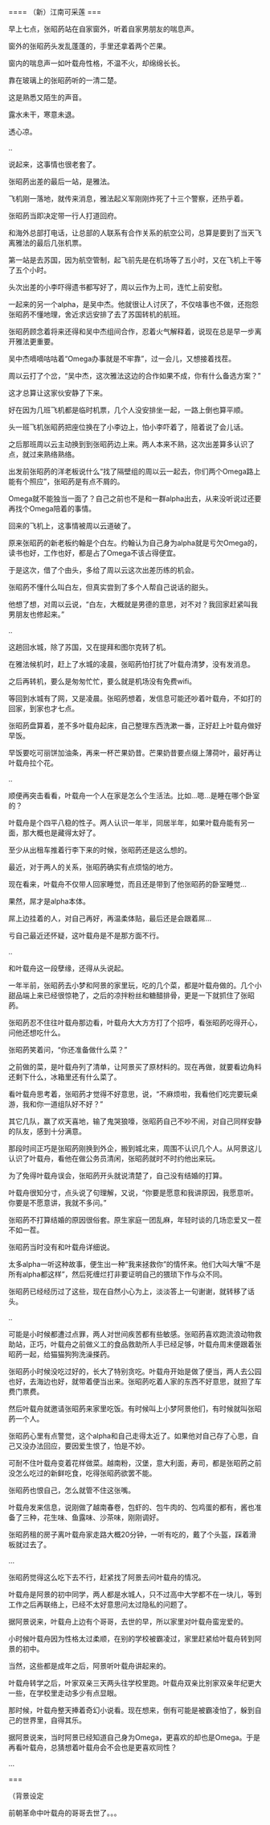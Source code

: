 


==== （新）江南可采莲  ===


早上七点，张昭菂站在自家窗外，听着自家男朋友的喘息声。

窗外的张昭菂头发乱蓬蓬的，手里还拿着两个芒果。

窗内的喘息声一如叶载舟性格，不温不火，却绵绵长长。

靠在玻璃上的张昭菂听的一清二楚。

这是熟悉又陌生的声音。

露水未干，寒意未退。

透心凉。

..

说起来，这事情也很老套了。

张昭菂出差的最后一站，是雅法。

飞机刚一落地，就传来消息，雅法起义军刚刚炸死了十三个警察，还热乎着。

张昭菂当即决定带一行人打道回府。

和海外总部打电话，让总部的人联系有合作关系的航空公司，总算是要到了当天飞离雅法的最后几张机票。

第一站是去苏国，因为航空管制，起飞前先是在机场等了五小时，又在飞机上干等了五个小时。

头次出差的小李吓得遗书都写好了，周以云作为上司，连忙上前安慰。

一起来的另一个alpha，是吴中杰。他就很让人讨厌了，不仅啥事也不做，还抱怨张昭菂不懂地理，舍近求远安排了去了苏国转机的航班。

张昭菂顾念着将来还得和吴中杰组间合作，忍着火气解释着，说现在总是早一步离开雅法更重要。

吴中杰嘀嘀咕咕着“Omega办事就是不牢靠”，过一会儿，又想接着找茬。

周以云打了个岔，“吴中杰，这次雅法这边的合作如果不成，你有什么备选方案？”

这才总算让这家伙安静了下来。

好在因为几班飞机都是临时机票，几个人没安排坐一起，一路上倒也算平顺。

头一班飞机张昭菂把座位换在了小李边上，怕小李吓着了，陪着说了会儿话。

之后那班周以云主动换到到张昭菂边上来。两人本来不熟，这次出差算多认识了点，就过来熟络熟络。

出发前张昭菂的洋老板说什么“找了隔壁组的周以云一起去，你们两个Omega路上能有个照应”，张昭菂是有点不屑的。

Omega就不能独当一面了？自己之前也不是和一群alpha出去，从来没听说过还要再找个Omega陪着的事情。

回来的飞机上，这事情被周以云道破了。

原来张昭菂的新老板约翰是个白左。约翰认为自己身为alpha就是亏欠Omega的，读书也好，工作也好，都是占了Omega不该占得便宜。

于是这次，借了个由头，多给了周以云这次出差历练的机会。

张昭菂不懂什么叫白左，但真实尝到了多个人帮自己说话的甜头。

他想了想，对周以云说，“白左，大概就是男德的意思，对不对？我回家赶紧叫我男朋友也修起来。”

..

这趟回水城，除了苏国，又在提拜和图尔克转了机。

在雅法候机时，赶上了水城的凌晨，张昭菂怕打扰了叶载舟清梦，没有发消息。

之后再转机，要么是匆匆忙忙，要么就是机场没有免费wifi。

等回到水城有了网，又是凌晨。张昭菂想着，发信息可能还吵着叶载舟，不如打的回家，到家也才七点。

张昭菂盘算着，差不多叶载舟起床，自己整理东西洗漱一番，正好赶上叶载舟做好早饭。

早饭要吃可丽饼加油条，再来一杯芒果奶昔。芒果奶昔要点缀上薄荷叶，最好再让叶载舟拉个花。

..

顺便再突击看看，叶载舟一个人在家是怎么个生活法。比如...嗯...是睡在哪个卧室的？

叶载舟是个四平八稳的性子。两人认识一年半，同居半年，如果叶载舟能有另一面，那大概也是藏得太好了。

至少从出租车推着行李下来的时候，张昭菂还是这么想的。

最近，对于两人的关系，张昭菂确实有点烦恼的地方。

现在看来，叶载舟不仅带人回家睡觉，而且还是带到了他张昭菂的卧室睡觉...

果然，屌才是alpha本体。

屌上边挂着的人，对自己再好，再温柔体贴，最后还是会跟着屌...

亏自己最近还怀疑，这叶载舟是不是那方面不行。

..

和叶载舟这一段孽缘，还得从头说起。

一年半前，张昭菂去小梦和阿景的家里玩，吃的几个菜，都是叶载舟做的。几个小甜品端上来已经很惊艳了，之后的凉拌粉丝和糖醋排骨，更是一下就抓住了张昭菂。

张昭菂忍不住往叶载舟那边看，叶载舟大大方方打了个招呼，看张昭菂吃得开心，问他还想吃什么。

张昭菂笑着问，“你还准备做什么菜？”

之前做的菜，是叶载舟列了清单，让阿景买了原材料的。现在再做，就要看边角料还剩下什么，冰箱里还有什么菜了。

看叶载舟思考着，张昭菂才觉得不好意思，说，“不麻烦啦，我看他们吃完要玩桌游，我和你一道组队好不好？”

其它几队，赢了欢天喜地，输了鬼哭狼嚎，张昭菂自己不吵不闹，对自己同样安静的队友，感到十分满意。

那段时间正巧是张昭菂刚换到外企，搬到城北来，周围不认识几个人。从阿景这儿认识了叶载舟，看他在做公务员清闲，张昭菂就时不时约他出来玩。

为了免得叶载舟误会，张昭菂开头就说清楚了，自己没有结婚的打算。

叶载舟很知分寸，点头说了句理解，又说，“你要是愿意和我讲原因，我愿意听。你要是不愿意讲，我就不多问。”

张昭菂不打算结婚的原因很俗套。原生家庭一团乱麻，年轻时谈的几场恋爱又一茬不如一茬。

张昭菂当时没有和叶载舟详细说。

太多alpha一听这种故事，便生出一种“我来拯救你”的情怀来。他们大叫大嚷“不是所有alpha都这样”，然后死缠烂打非要证明自己的猥琐下作与众不同。

张昭菂已经经历过了这些，现在自然小心为上，淡淡答上一句谢谢，就转移了话头。

..

可能是小时候都遭过点罪，两人对世间疾苦都有些敏感。张昭菂喜欢跑流浪动物救助站，正巧，叶载舟之前做义工的食品救助所人手已经足够，叶载舟周末便跟着张昭菂一起，给猫猫狗狗洗澡搽药。

张昭菂小时候没吃过好的，长大了特别贪吃。叶载舟开始是做了便当，两人去公园也好，去海边也好，就带着便当出来。张昭菂吃着人家的东西不好意思，就担了车费门票费。

然后叶载舟就邀请张昭菂来家里吃饭。有时候叫上小梦阿景他们，有时候就叫张昭菂一个人。

张昭菂心里有点警觉，这个alpha和自己走得太近了。如果他对自己存了心思，自己又没办法回应，要因爱生恨了，怕是不妙。

可耐不住叶载舟变着花样做菜。越南粉，汉堡，意大利面，寿司，都是张昭菂之前没怎么吃过的新鲜吃食，吃得张昭菂欲罢不能。

张昭菂也恨自己，怎么就管不住这张嘴。

叶载舟发来信息，说刚做了越南春卷，包虾的、包牛肉的、包鸡蛋的都有，酱也准备了三种，花生味、鱼露味、沙茶味，刚刚调好。

张昭菂租的房子离叶载舟家走路大概20分钟，一听有吃的，戴了个头盔，踩着滑板就过去了。

...

张昭菂觉得这么吃下去不行，赶紧找了阿景去问叶载舟的情况。

叶载舟是阿景的初中同学，两人都是水城人，只不过高中大学都不在一块儿，等到工作之后再联络上，已经不太好意思问太过隐私的问题了。

据阿景说来，叶载舟上边有个哥哥，去世的早，所以家里对叶载舟蛮宠爱的。

小时候叶载舟因为性格太过柔顺，在别的学校被霸凌过，家里赶紧给叶载舟转到阿景的初中。

当然，这些都是成年之后，阿景听叶载舟讲起来的。

叶载舟转学之后，叶家双亲三天两头往学校里跑。叶载舟双亲比别家双亲年纪更大一些，在学校里走动多少有点显眼。

那时候，叶载舟整天捧着奇幻小说看。现在想来，倒有可能是被霸凌怕了，躲到自己的世界里，自得其乐。

据阿景说来，当时阿景已经知道自己身为Omega，更喜欢的却也是Omega。于是再看叶载舟，总猜想着叶载舟会不会也是更喜欢同性？

...

===

（背景设定

前朝革命中叶载舟的哥哥去世了。。。